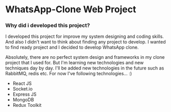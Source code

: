 # WhatsApp-Clone Web Project
### Why did i developed this project?
I developed this project for improve my system designing and coding skills.
And also I didn't want to think about finding any project to develop. 
I wanted to find ready project and I decided to develop WhatsApp clone.

Absolutely, there are no perfect system design and frameworks in my clone project that I used for.
But I'm learning new technologies and new techniques day by day.
I'll be added new technologies in the future such as RabbitMQ, redis etc.
For now I've following technologies... :)
* React JS
* Socket.io
* Express JS
* MongoDB
* Redux Toolkit
